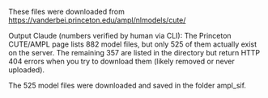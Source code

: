 These files were downloaded from https://vanderbei.princeton.edu/ampl/nlmodels/cute/

Output Claude (numbers verified by human via CLI):
	The Princeton CUTE/AMPL page lists 882 model files, but only 525 of them actually exist on the server. The remaining 357 are listed in the directory but return HTTP 404 errors when you try to download them (likely removed or never uploaded).

The 525 model files were downloaded and saved in the folder ampl_sif.
